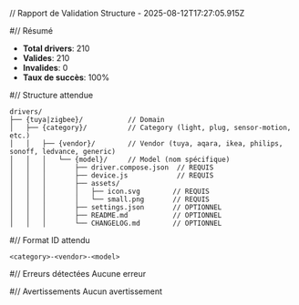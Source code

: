 // Rapport de Validation Structure - 2025-08-12T17:27:05.915Z

#// Résumé
- **Total drivers**: 210
- **Valides**: 210
- **Invalides**: 0
- **Taux de succès**: 100%

#// Structure attendue
```
drivers/
├── {tuya|zigbee}/           // Domain
│   ├── {category}/          // Category (light, plug, sensor-motion, etc.)
│   │   ├── {vendor}/        // Vendor (tuya, aqara, ikea, philips, sonoff, ledvance, generic)
│   │   │   └── {model}/     // Model (nom spécifique)
│   │   │       ├── driver.compose.json  // REQUIS
│   │   │       ├── device.js            // REQUIS
│   │   │       ├── assets/
│   │   │       │   ├── icon.svg        // REQUIS
│   │   │       │   └── small.png       // REQUIS
│   │   │       ├── settings.json       // OPTIONNEL
│   │   │       ├── README.md           // OPTIONNEL
│   │   │       └── CHANGELOG.md        // OPTIONNEL
```

#// Format ID attendu
```
<category>-<vendor>-<model>
```

#// Erreurs détectées
Aucune erreur

#// Avertissements
Aucun avertissement
